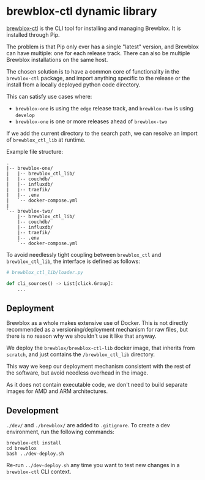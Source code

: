 # brewblox-ctl dynamic library

[brewblox-ctl](https://github.com/BrewBlox/brewblox-ctl) is the CLI tool for installing and managing Brewblox. It is installed through Pip.

The problem is that Pip only ever has a single "latest" version, and Brewblox can have multiple: one for each release track. There can also be multiple Brewblox installations on the same host.

The chosen solution is to have a common core of functionality in the `brewblox-ctl` package, and import anything specific to the release or the install from a locally deployed python code directory.

This can satisfy use cases where:
- `brewblox-one` is using the `edge` release track, and `brewblox-two` is using `develop`
- `brewblox-one` is one or more releases ahead of `brewblox-two`

If we add the current directory to the search path, we can resolve an import of `brewblox_ctl_lib` at runtime.

Example file structure:
```
.
|-- brewblox-one/
|   |-- brewblox_ctl_lib/
|   |-- couchdb/
|   |-- influxdb/
|   |-- traefik/
|   |-- .env
|   `-- docker-compose.yml
|
`-- brewblox-two/
    |-- brewblox_ctl_lib/
    |-- couchdb/
    |-- influxdb/
    |-- traefik/
    |-- .env
    `-- docker-compose.yml
```

To avoid needlessly tight coupling between `brewblox_ctl` and `brewblox_ctl_lib`, the interface is defined as follows:

```python
# brewblox_ctl_lib/loader.py

def cli_sources() -> List[click.Group]:
    ...
```

## Deployment

Brewblox as a whole makes extensive use of Docker. This is not directly recommended as a versioning/deployment mechanism for raw files, but there is no reason why we shouldn't use it like that anyway.

We deploy the `brewblox/brewblox-ctl-lib` docker image, that inherits from `scratch`, and just contains the `/brewblox_ctl_lib` directory.

This way we keep our deployment mechanism consistent with the rest of the software, but avoid needless overhead in the image.

As it does not contain executable code, we don't need to build separate images for AMD and ARM architectures.

## Development

`./dev/` and `./brewblox/` are added to `.gitignore`. To create a dev environment, run the following commands:

```
brewblox-ctl install
cd brewblox
bash ../dev-deploy.sh
```

Re-run `../dev-deploy.sh` any time you want to test new changes in a `brewblox-ctl` CLI context.